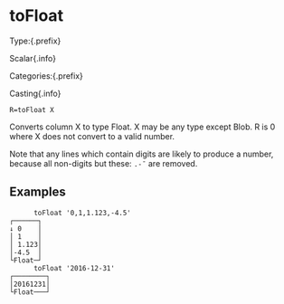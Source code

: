 # toFloat

Type:{.prefix}

Scalar{.info}

Categories:{.prefix}

Casting{.info}

~~~
R=toFloat X
~~~

Converts column X to type Float. X may be any type except Blob. R is 0 where X does not convert to
a valid number.

Note that any lines which contain digits are likely to produce a number, because all non-digits but
these: `.-¯` are removed.

## Examples

~~~
      toFloat '0,1,1.123,-4.5'
┌──────┐
↓ 0    │
│ 1    │
│ 1.123│
│-4.5  │
└Float─┘
      toFloat '2016-12-31'
┌────────┐
│20161231│
└Float───┘
~~~

